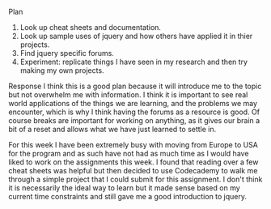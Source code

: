 Plan
1. Look up cheat sheets and documentation.
2. Look up sample uses of jquery and how others have applied it in thier projects.
3. Find jquery specific forums.
4. Experiment: replicate things I have seen in my research and then try making my own projects. 

Response
I think this is a good plan because it will introduce me to the topic but not overwhelm me with information.  I think it is important to see real world applications of the things we are learning, and the problems we may encounter, which is why I think having the forums as a resource is good. Of course breaks are important for working on anything, as it gives our brain a bit of a reset and allows what we have just learned to settle in. 

For this week I have been extremely busy with moving from Europe to USA for the program and as such have not had as much time as I would have liked to work on the assignments this week.  I found that reading over a few cheat sheets was helpful but then decided to use Codecademy to walk me through a simple project that I could submit for this assignment.  I don't think it is necessarily the ideal way to learn but it made sense based on my current time constraints and still gave me a good introduction to jquery. 


